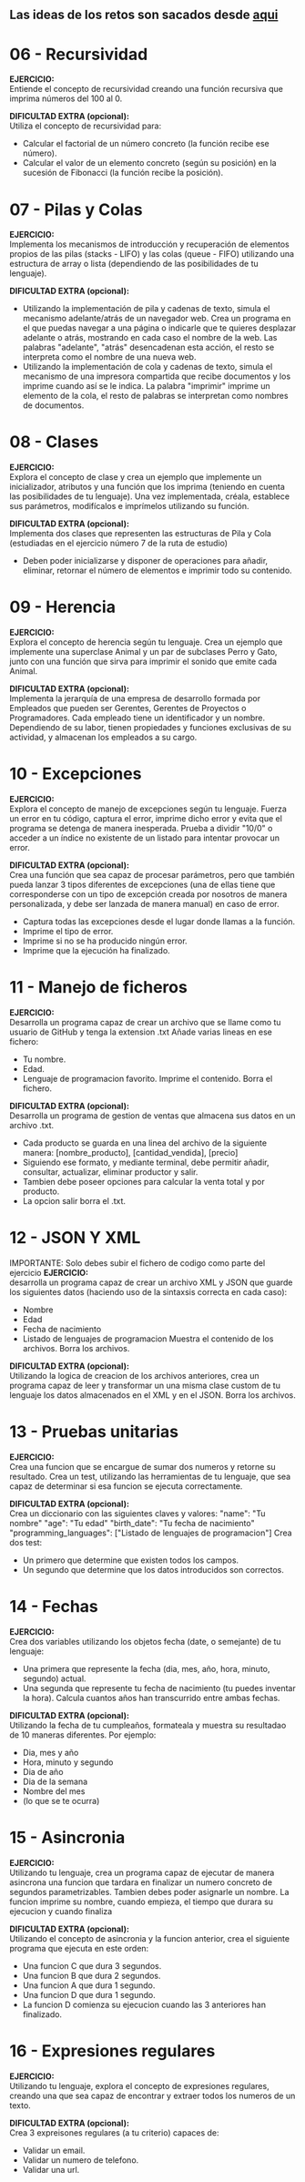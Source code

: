 ## Las ideas de los retos son sacados desde [aqui](https://github.com/mouredev/roadmap-retos-programacion/tree/main)

# 06 - Recursividad
**EJERCICIO:** <br>
Entiende el concepto de recursividad creando una función recursiva que imprima
números del 100 al 0.

**DIFICULTAD EXTRA (opcional):** <br>
Utiliza el concepto de recursividad para:
- Calcular el factorial de un número concreto (la función recibe ese número).
- Calcular el valor de un elemento concreto (según su posición) en la sucesión de Fibonacci (la función recibe la posición).

# 07 - Pilas y Colas
**EJERCICIO:** <br>
Implementa los mecanismos de introducción y recuperación de elementos propios de las
pilas (stacks - LIFO) y las colas (queue - FIFO) utilizando una estructura de array
o lista (dependiendo de las posibilidades de tu lenguaje).

**DIFICULTAD EXTRA (opcional):** <br>
- Utilizando la implementación de pila y cadenas de texto, simula el mecanismo adelante/atrás
de un navegador web. Crea un programa en el que puedas navegar a una página o indicarle
que te quieres desplazar adelante o atrás, mostrando en cada caso el nombre de la web.
Las palabras "adelante", "atrás" desencadenan esta acción, el resto se interpreta como
el nombre de una nueva web.
- Utilizando la implementación de cola y cadenas de texto, simula el mecanismo de una
impresora compartida que recibe documentos y los imprime cuando así se le indica.
La palabra "imprimir" imprime un elemento de la cola, el resto de palabras se
interpretan como nombres de documentos.

# 08 - Clases
**EJERCICIO:** <br>
Explora el concepto de clase y crea un ejemplo que implemente un inicializador,
atributos y una función que los imprima (teniendo en cuenta las posibilidades
de tu lenguaje).
Una vez implementada, créala, establece sus parámetros, modifícalos e imprímelos
utilizando su función.

**DIFICULTAD EXTRA (opcional):** <br>
Implementa dos clases que representen las estructuras de Pila y Cola (estudiadas
en el ejercicio número 7 de la ruta de estudio)
- Deben poder inicializarse y disponer de operaciones para añadir, eliminar,
retornar el número de elementos e imprimir todo su contenido.

# 09 - Herencia
**EJERCICIO:** <br>
Explora el concepto de herencia según tu lenguaje. Crea un ejemplo que
implemente una superclase Animal y un par de subclases Perro y Gato,
junto con una función que sirva para imprimir el sonido que emite cada Animal.

**DIFICULTAD EXTRA (opcional):** <br>
Implementa la jerarquía de una empresa de desarrollo formada por Empleados que
pueden ser Gerentes, Gerentes de Proyectos o Programadores.
Cada empleado tiene un identificador y un nombre.
Dependiendo de su labor, tienen propiedades y funciones exclusivas de su
actividad, y almacenan los empleados a su cargo.

# 10 - Excepciones
**EJERCICIO:** <br>
Explora el concepto de manejo de excepciones según tu lenguaje.
Fuerza un error en tu código, captura el error, imprime dicho error
y evita que el programa se detenga de manera inesperada.
Prueba a dividir "10/0" o acceder a un índice no existente
de un listado para intentar provocar un error.

**DIFICULTAD EXTRA (opcional):** <br>
Crea una función que sea capaz de procesar parámetros, pero que también
pueda lanzar 3 tipos diferentes de excepciones (una de ellas tiene que
corresponderse con un tipo de excepción creada por nosotros de manera
personalizada, y debe ser lanzada de manera manual) en caso de error.
- Captura todas las excepciones desde el lugar donde llamas a la función.
- Imprime el tipo de error.
- Imprime si no se ha producido ningún error.
- Imprime que la ejecución ha finalizado. 

# 11 - Manejo de ficheros
**EJERCICIO:** <br>
Desarrolla un programa capaz de crear un archivo que se llame como tu usuario
de GitHub y tenga la extension .txt
Añade varias lineas en ese fichero:
- Tu nombre.
- Edad.
- Lenguaje de programacion favorito.
Imprime el contenido.
Borra el fichero.

**DIFICULTAD EXTRA (opcional):** <br>
Desarrolla un programa de gestion de ventas que almacena sus datos en un archivo .txt.
- Cada producto se guarda en una linea del archivo de la siguiente manera:
    [nombre_producto], [cantidad_vendida], [precio]
- Siguiendo ese formato, y mediante terminal, debe permitir añadir, consultar,
actualizar, eliminar productor y salir.
- Tambien debe poseer opciones para calcular la venta total y por producto.
- La opcion salir borra el .txt.

# 12 - JSON Y XML
IMPORTANTE: Solo debes subir el fichero de codigo como parte del ejercicio
**EJERCICIO:** <br>
desarrolla un programa capaz de crear un archivo XML y JSON que guarde los siguientes
datos (haciendo uso de la sintaxsis correcta en cada caso):
- Nombre
- Edad
- Fecha de nacimiento
- Listado de lenguajes de programacion
Muestra el contenido de los archivos.
Borra los archivos.

**DIFICULTAD EXTRA (opcional):** <br>
Utilizando la logica de creacion de los archivos anteriores, crea un programa capaz
de leer y transformar un una misma clase custom de tu lenguaje los datos
almacenados en el XML y en el JSON.
Borra los archivos.

# 13 - Pruebas unitarias
**EJERCICIO:** <br>
Crea una funcion que se encargue de sumar dos numeros y retorne su resultado.
Crea un test, utilizando las herramientas de tu lenguaje, que sea capaz de
determinar si esa funcion se ejecuta correctamente.

**DIFICULTAD EXTRA (opcional):** <br>
Crea un diccionario con las siguientes claves y valores:
"name": "Tu nombre"
"age": "Tu edad"
"birth_date": "Tu fecha de nacimiento"
"programming_languages": ["Listado de lenguajes de programacion"]
Crea dos test:
- Un primero que determine que existen todos los campos.
- Un segundo que determine que los datos introducidos son correctos.

# 14 - Fechas
**EJERCICIO:** <br>
Crea dos variables utilizando los objetos fecha (date, o semejante) de tu lenguaje:
- Una primera que represente la fecha (dia, mes, año, hora, minuto, segundo) actual.
- Una segunda que represente tu fecha de nacimiento (tu puedes inventar la hora).
Calcula cuantos años han transcurrido entre ambas fechas.

**DIFICULTAD EXTRA (opcional):** <br>
Utilizando la fecha de tu cumpleaños, formateala y muestra su resultadao de 10
maneras diferentes. Por ejemplo:
- Dia, mes y año
- Hora, minuto y segundo
- Dia de año
- Dia de la semana
- Nombre del mes
- (lo que se te ocurra)

# 15 - Asincronia
**EJERCICIO:** <br>
Utilizando tu lenguaje, crea un programa capaz de ejecutar de manera asincrona una funcion
que tardara en finalizar un numero concreto de segundos parametrizables. Tambien debes
poder asignarle un nombre.
La funcion imprime su nombre, cuando empieza, el tiempo que durara su ejecucion y cuando finaliza 

**DIFICULTAD EXTRA (opcional):** <br>
Utilizando el concepto de asincronia y la funcion anterior, crea el siguiente programa que ejecuta
en este orden:
- Una funcion C que dura 3 segundos.
- Una funcion B que dura 2 segundos.
- Una funcion A que dura 1 segundo.
- Una funcion D que dura 1 segundo.
- La funcion D comienza su ejecucion cuando las 3 anteriores han finalizado.

# 16 - Expresiones regulares
**EJERCICIO:** <br>
Utilizando tu lenguaje, explora el concepto de expresiones regulares, creando una que sea
capaz de encontrar y extraer todos los numeros de un texto.

**DIFICULTAD EXTRA (opcional):** <br>
Crea 3 expreisones regulares (a tu criterio) capaces de:
- Validar un email.
- Validar un numero de telefono.
- Validar una url.